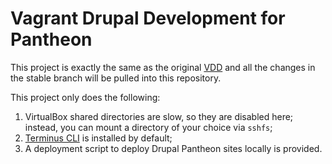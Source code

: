 # Vagrant Drupal Development for Pantheon

This project is exactly the same as the original [VDD](https://www.drupal.org/project/vdd) and all the changes in the stable branch will be pulled into this repository. 

This project only does the following: 

1. VirtualBox shared directories are slow, so they are disabled here; instead, you can mount a directory of your choice via `sshfs`;
2. [Terminus CLI](https://github.com/pantheon-systems/cli) is installed by default;
3. A deployment script to deploy Drupal Pantheon sites locally is provided.
